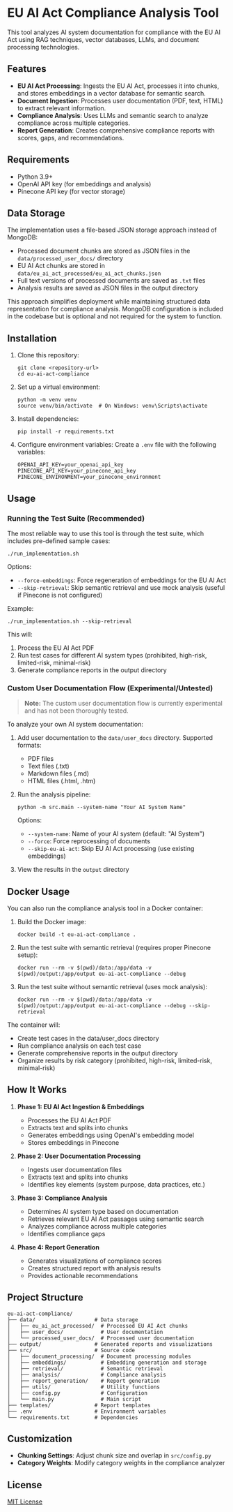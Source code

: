# EU AI Act Compliance Analysis Tool

This tool analyzes AI system documentation for compliance with the EU AI Act using RAG techniques, vector databases, LLMs, and document processing technologies.

## Features

- **EU AI Act Processing**: Ingests the EU AI Act, processes it into chunks, and stores embeddings in a vector database for semantic search.
- **Document Ingestion**: Processes user documentation (PDF, text, HTML) to extract relevant information.
- **Compliance Analysis**: Uses LLMs and semantic search to analyze compliance across multiple categories.
- **Report Generation**: Creates comprehensive compliance reports with scores, gaps, and recommendations.

## Requirements

- Python 3.9+
- OpenAI API key (for embeddings and analysis)
- Pinecone API key (for vector storage)

## Data Storage

The implementation uses a file-based JSON storage approach instead of MongoDB:

- Processed document chunks are stored as JSON files in the `data/processed_user_docs/` directory
- EU AI Act chunks are stored in `data/eu_ai_act_processed/eu_ai_act_chunks.json`
- Full text versions of processed documents are saved as `.txt` files
- Analysis results are saved as JSON files in the output directory

This approach simplifies deployment while maintaining structured data representation for compliance analysis. MongoDB configuration is included in the codebase but is optional and not required for the system to function.

## Installation

1. Clone this repository:
   ```
   git clone <repository-url>
   cd eu-ai-act-compliance
   ```

2. Set up a virtual environment:
   ```
   python -m venv venv
   source venv/bin/activate  # On Windows: venv\Scripts\activate
   ```

3. Install dependencies:
   ```
   pip install -r requirements.txt
   ```

4. Configure environment variables:
   Create a `.env` file with the following variables:
   ```
   OPENAI_API_KEY=your_openai_api_key
   PINECONE_API_KEY=your_pinecone_api_key
   PINECONE_ENVIRONMENT=your_pinecone_environment
   ```

## Usage

### Running the Test Suite (Recommended)

The most reliable way to use this tool is through the test suite, which includes pre-defined sample cases:

```
./run_implementation.sh
```

Options:
- `--force-embeddings`: Force regeneration of embeddings for the EU AI Act
- `--skip-retrieval`: Skip semantic retrieval and use mock analysis (useful if Pinecone is not configured)

Example:
```
./run_implementation.sh --skip-retrieval
```

This will:
1. Process the EU AI Act PDF
2. Run test cases for different AI system types (prohibited, high-risk, limited-risk, minimal-risk)
3. Generate compliance reports in the output directory

### Custom User Documentation Flow (Experimental/Untested)

> **Note:** The custom user documentation flow is currently experimental and has not been thoroughly tested.

To analyze your own AI system documentation:

1. Add user documentation to the `data/user_docs` directory. Supported formats:
   - PDF files
   - Text files (.txt)
   - Markdown files (.md)
   - HTML files (.html, .htm)

2. Run the analysis pipeline:
   ```
   python -m src.main --system-name "Your AI System Name"
   ```

   Options:
   - `--system-name`: Name of your AI system (default: "AI System")
   - `--force`: Force reprocessing of documents
   - `--skip-eu-ai-act`: Skip EU AI Act processing (use existing embeddings)

3. View the results in the `output` directory

## Docker Usage

You can also run the compliance analysis tool in a Docker container:

1. Build the Docker image:
   ```
   docker build -t eu-ai-act-compliance .
   ```

2. Run the test suite with semantic retrieval (requires proper Pinecone setup):
   ```
   docker run --rm -v $(pwd)/data:/app/data -v $(pwd)/output:/app/output eu-ai-act-compliance --debug
   ```

3. Run the test suite without semantic retrieval (uses mock analysis):
   ```
   docker run --rm -v $(pwd)/data:/app/data -v $(pwd)/output:/app/output eu-ai-act-compliance --debug --skip-retrieval
   ```

The container will:
- Create test cases in the data/user_docs directory
- Run compliance analysis on each test case
- Generate comprehensive reports in the output directory
- Organize results by risk category (prohibited, high-risk, limited-risk, minimal-risk)

## How It Works

1. **Phase 1: EU AI Act Ingestion & Embeddings**
   - Processes the EU AI Act PDF
   - Extracts text and splits into chunks
   - Generates embeddings using OpenAI's embedding model
   - Stores embeddings in Pinecone

2. **Phase 2: User Documentation Processing**
   - Ingests user documentation files
   - Extracts text and splits into chunks
   - Identifies key elements (system purpose, data practices, etc.)

3. **Phase 3: Compliance Analysis**
   - Determines AI system type based on documentation
   - Retrieves relevant EU AI Act passages using semantic search
   - Analyzes compliance across multiple categories
   - Identifies compliance gaps

4. **Phase 4: Report Generation**
   - Generates visualizations of compliance scores
   - Creates structured report with analysis results
   - Provides actionable recommendations

## Project Structure

```
eu-ai-act-compliance/
├── data/                   # Data storage
│   ├── eu_ai_act_processed/  # Processed EU AI Act chunks
│   ├── user_docs/            # User documentation
│   └── processed_user_docs/  # Processed user documentation
├── output/                 # Generated reports and visualizations
├── src/                    # Source code
│   ├── document_processing/  # Document processing modules
│   ├── embeddings/           # Embedding generation and storage
│   ├── retrieval/            # Semantic retrieval
│   ├── analysis/             # Compliance analysis
│   ├── report_generation/    # Report generation
│   ├── utils/                # Utility functions
│   ├── config.py             # Configuration
│   └── main.py               # Main script
├── templates/              # Report templates
├── .env                    # Environment variables
└── requirements.txt        # Dependencies
```

## Customization

- **Chunking Settings**: Adjust chunk size and overlap in `src/config.py`
- **Category Weights**: Modify category weights in the compliance analyzer

## License

[MIT License](LICENSE) 